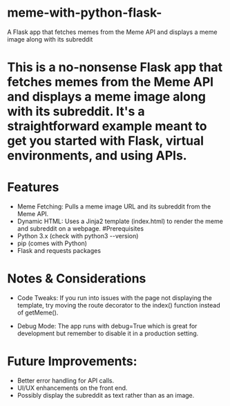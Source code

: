 # meme-with-python-flask-
A  Flask app that fetches memes from the Meme API and displays a meme image along with its subreddit
# This is a no-nonsense Flask app that fetches memes from the Meme API and displays a meme image along with its subreddit. It's a straightforward example meant to get you started with Flask, virtual environments, and using APIs.
# Features
- Meme Fetching: Pulls a meme image URL and its subreddit from the Meme API.
- Dynamic HTML: Uses a Jinja2 template (index.html) to render the meme and subreddit on a webpage.
 #Prerequisites
- Python 3.x (check with python3 --version)
- pip (comes with Python)
- Flask and requests packages
# Notes & Considerations
- Code Tweaks:
If you run into issues with the page not displaying the template, try moving the route decorator to the index() function instead of getMeme().

- Debug Mode:
The app runs with debug=True which is great for development but remember to disable it in a production setting.

# Future Improvements:

- Better error handling for API calls.
- UI/UX enhancements on the front end.
- Possibly display the subreddit as text rather than as an image.
